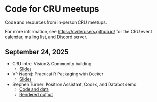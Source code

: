 # Code for CRU meetups

Code and resources from in-person CRU meetups.

For more information, see <https://cvillerusers.github.io/> for the CRU event calendar, mailing list, and Discord server.

## September 24, 2025

- CRU intro: Vision & Community building 
  - [Slides](https://cvillerusers.github.io/meetups/2025-09-24-cru-intro)
- VP Nagraj: Practical R Packaging with Docker
  - [Slides](https://cvillerusers.github.io/meetups/2025-09-24-pracpac)
- Stephen Turner: Positron Assistant, Codex, and Databot demo
    - [Code and data](2025-09-24-positron-assistant-codex-databot)
    - [Rendered output](https://cvillerusers.github.io/meetups/2025-09-24-positron-assistant-codex-databot)
